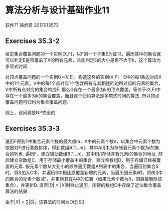 # 算法分析与设计基础作业11

软件71 骆炳君 2017013573

## Exercises 35.3-2

给定集合覆盖问题的一个实例(X,F)，以F的一个子集E为证书，遍历其中的集合就可以判定E是否覆盖了X的所有元素，且能判定E的大小是否不大于k，这个算法为多项式时间.

对顶点覆盖问题的一个实例G=(V,E)，构造这样的实例(X,F)：E中的每1条边对应X中的1个元素，V中的每1个点对应1个包含所有与其相连的边所对应的元素的集合，V中所有点对应的集合构成F. 那么G存在一个最多为k的顶点覆盖，等价于(X,F)中存在一个最多为k的集合覆盖，而且这个归约算法是多项式时间的算法. 所以顶点覆盖问题可归约为集合覆盖问题.

综上，该问题是NP完全的.

## Exercises 35.3-3

遍历F得到F中集合元素个数的最大值m，X中的元素个数n，以集合中元素个数为依据对F进行基数排序，得到数组$A[1...m]$，其中$A[i]$中为存储着元素个数为i的集合的列表. 遍历F，建立辅助数组$B[1...n]$，其中$B[i]$存储含有元素i的集合的地址. 然后建立空数组C，用于存储最小覆盖中的集合，建立空数组D，用于存储已经被覆盖的元素. 按元素个数从大到小的顺序遍历数组A列表中的集合，当遍历到集合S时，将S加入C中，并遍历S中相比原覆盖新增的元素，当遍历到元素i时，将$B[i]$中的集合的元素个数减1，并更新其在$A$中的位置（如果元素个数为0，则直接删除该集合），并更新D. 直至$|D|=|X|$时终止遍历，所得的数组C中存储了近似集合覆盖算法的结果.

由于$|X|<\sum |S|$，该算法的时间为$O(\sum |S|)$.
